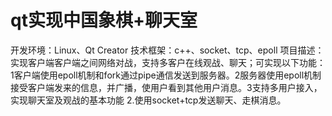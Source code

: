 # qt实现中国象棋+聊天室
开发环境：Linux、Qt Creator 技术框架：c++、socket、tcp、epoll
项目描述：实现客户端客户端之间网络对战，支持多客户在线观战、聊天；可实现以下功能：1客户端使用epoll机制和fork通过pipe通信发送到服务器。2服务器使用epoll机制接受客户端发来的信息，并广播，使用户看到其他用户消息。3支持多用户接入，实现聊天室及观战的基本功能 2.使用socket+tcp发送聊天、走棋消息。

